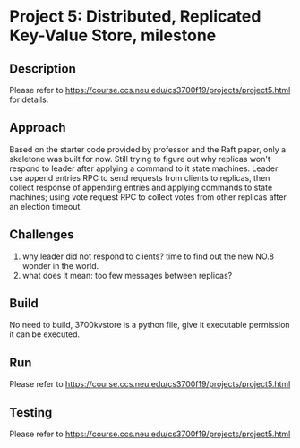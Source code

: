 # Project 5: Distributed, Replicated Key-Value Store, milestone

## Description

Please refer to https://course.ccs.neu.edu/cs3700f19/projects/project5.html for details.


## Approach

Based on the starter code provided by professor and the Raft paper, only a skeletone was built for now. 
Still trying to figure out why replicas won't respond to leader after applying a command to it state machines.
Leader use append entries RPC to send requests from clients to replicas, then collect response of appending entries
and applying commands to state machines; using vote request RPC to collect votes from other replicas after an election
timeout. 

## Challenges

1. why leader did not respond to clients? time to find out the new NO.8 wonder in the world.
2. what does it mean: too few messages between replicas?



## Build

No need to build, 3700kvstore is a python file, give it executable permission it can be executed.
 

## Run

Please refer to <https://course.ccs.neu.edu/cs3700f19/projects/project5.html>

## Testing

Please refer to <https://course.ccs.neu.edu/cs3700f19/projects/project5.html>